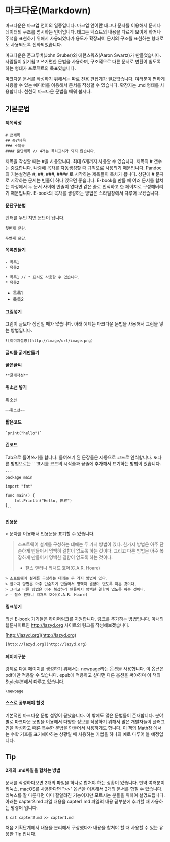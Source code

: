
# 마크다운(Markdown)
마크다운은 마크업 언어의 일종입니다.
마크업 언어란 태그나 문자를 이용해서 문서나 데이터의 구조를 명시하는 언어입니다.
태그는 텍스트의 내용을 다르게 보이게 하거나 주석을 표현하기 위해서 사용되었다가 용도가 확장되어 문서의 구조를 표현하는 형태로도 사용되도록 진화되었습니다.

마크다운은 존그루버(John Gruber)와 에런스워츠(Aaron Swartz)가 만들었습니다.
사람들이 읽기쉽고 쓰기편한 문법을 사용하며,
구조적으로 다른 문서로 변환이 쉽도록 하는 형태가 프로젝트의 목표였습니다.

마크다운 문서를 작성하기 위해서는 따로 전용 편집기가 필요없습니다. 여러분이 편하게 사용할 수 있는 에디터를 이용해서 문서를 작성할 수 있습니다. 확장자는 .md 형태를 사용합니다.
천천히 마크다운 문법을 배워 봅시다.

## 기본문법
#### 제목작성

	# 큰제목
	## 중간제목
	### 소제목
	#### 문단제목 // 4개는 목차표시가 되지 않습니다.

제목을 작성할 때는 #을 사용합니다. 최대 6개까지 사용할 수 있습니다. 제목의 # 갯수는 중요합니다.
나중에 목차를 자동생성할 때 규칙으로 사용되기 때문입니다.
Pandoc의 기본설정은 #, ##, ###, #### 로 시작하는 제목들이 목차가 됩니다.
상단에 \# 문자로 시작하는 문서는 빈줄이 하나 있으면 좋습니다. 
E-book을 만들 때 여러 문서를 합치는 과정에서 두 문서 사이에 빈줄이 없다면 같은 줄로 인식하고 한 페이지로 구성해버리기 때문입니다.
E-book의 목차를 생성하는 방법은 스타일장에서 다루어 보겠습니다.

#### 문단구분법
엔터를 두번 치면 문단이 됩니다.

	첫번째 문단.

	두번째 문단.

#### 목록만들기

	- 목록1
	- 목록2

	* 목록1 // * 표시도 사용할 수 있습니다.
	* 목록2

- 목록1
- 목록2

#### 그림넣기
그림이 글보다 장점일 때가 많습니다.
아래 예제는 마크다운 문법을 사용해서 그림을 넣는 방법입니다.

	![이미지설명](http://image/url/image.png)


#### 글씨를 굵게만들기
**굵은글씨**

	**굵게작성**

#### 취소선 넣기
~~취소선~~

	~~취소선~~

#### 짧은코드
	
	`print("hello")`

#### 긴코드
Tab으로 들여쓰기를 합니다. 들여쓰기 된 문장들은 자동으로 코드로 인식합니다.
또다른 방법으로는 \`\`\`표시를 코드의 시작줄과 끝줄에 추가해서 표기하는 방법이 있습니다.

	```
	package main

	import "fmt"

	func main() {
		fmt.Println("Hello, 世界")
	}
	```

#### 인용문
\> 문자를 이용해서 인용문을 표기할 수 있습니다.

> 소프트웨어 설계를 구성하는 데에는 두 가지 방법이 있다.
> 한가지 방법은 아주 단순하게 만들어서 명백히 결함이 없도록 하는 것이다.
> 그리고 다른 방법은 아주 복잡하게 만들어서 명백한 결함이 없도록 하는 것이다.
> - 찰스 앤터니 리처드 호어(C.A.R. Hoare)

	> 소프트웨어 설계를 구성하는 데에는 두 가지 방법이 있다.
	> 한가지 방법은 아주 단순하게 만들어서 명백히 결함이 없도록 하는 것이다.
	> 그리고 다른 방법은 아주 복잡하게 만들어서 명백한 결함이 없도록 하는 것이다.
	> - 찰스 앤터니 리처드 호어(C.A.R. Hoare)

#### 링크넣기
최신 E-book 기기들은 하이퍼링크를 지원합니다.
링크를 추가하는 방법입니다. 아내의 웹툰사이트인 http://lazyd.org 사이트의 링크를 작성해보겠습니다.

[http://lazyd.org](http://lazyd.org)

	[http://lazyd.org](http://lazyd.org)


#### 페이지구분
강제로 다음 페이지를 생성하기 위해서는 newpage라는 옵션을 사용합니다. 이 옵션은 pdf에만 적용할 수 있습니다. epub에 적용하고 싶다면 다른 옵션을 써야하며 이 책의 Style부분에서 다루고 있습니다.

	\newpage

#### 스스로 공부해야 할것
기본적인 마크다운 문법 설명이 끝났습니다.
이 밖에도 많은 문법들이 존재합니다.
분야별로 마크다운 문법을 이용해서 다양한 정보를 작성하기 위해서 많은 개발자들이 플러그인을 작성하고 때론 특수한 문법을 만들어서 사용하기도 합니다.
이 책의 Math장 에서는 수학 기호를 표기해야하는 상황일 때 사용하는 기법을 하나의 예로 다루어 볼 예정입니다.

## Tip

#### 2개의 .md파일을 합치는 방법
문서를 작성하다보면 2개의 파일을 하나로 합쳐야 하는 상황이 있습니다.
만약 여러분이 리눅스, macOS를 사용한다면 ">>" 옵션을 이용해서 2개의 문서를 합칠 수 있습니다.
리눅스를 잘 다룬다면 이미 잘알려진 기능이지만 모르시는 분들을 위하여 설명드립니다.
아래는 capter2.md 파일 내용을 capter1.md 파일의 내용 끝부분에 추가할 때 사용하는 명령어 입니다.

	$ cat capter2.md >> capter1.md

처음 기획단계에서 내용을 분리해서 구상했다가 내용을 합쳐야 할 때 사용할 수 있는 유용한 Tip 입니다.

